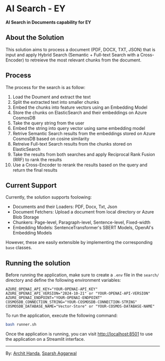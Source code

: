 # AI Search - EY
**AI Search in Documents capability for EY**

## About the Solution
This solution aims to process a document (PDF, DOCX, TXT, JSON) that is input and apply Hybrid Search (Semantic + Full-text Search with a Cross-Encoder) to retreieve the most relevant chunks from the document.

## Process
The process for the search is as follow:
1. Load the Doument and extract the text
2. Split the extracted text into smaller chunks
3. Embed the chunks into feature vectors using an Embedding Model
4. Store the chunks on ElasticSearch and their embeddings on Azure CosmosDB
5. Take the query string from the user
6. Embed the string into query vector using same embedding model
7. Retrive Semantic Search results from the embeddings stored on Azure CosmosDB based on cosine similarity
8. Retreive Full-text Search results from the chunks stored on ElasticSearch
9. Take the results from both searches and apply Reciprocal Rank Fusion (RRF) to rank the results
10. Use a Cross-Encoder to rerank the results based on the query and return the final results

## Current Support
Currently, the solution supports foolowing:
- Documents and their Loaders: PDF, Docx, Txt, Json
- Document Fetchers: Upload a document from local directory or Azure Blob Storage
- Chunkers: Page-level, Paragraph-level, Sentence-level, Fixed-width
- Embedding Models: SentenceTransformer's SBERT Models, OpenAI's Embedding Models

However, these are easily extensible by implementing the corresponding `base` classes.

## Running the solution
Before running the application, make sure to create a `.env` file in the `search/` directory and define the following environment variables:

```.env
AZURE_OPENAI_API_KEY="YOUR-OPENAI-API_KEY"
AZURE_OPENAI_API_VERSION="2024-10-21" or "YOUR-OPENAI-API-VERSION"
AZURE_OPENAI_ENDPOINT="YOUR-OPENAI-ENDPOINT"
COSMOSDB_CONNECTION_STRING="YOUR-COSMOSDB-CONNECTION-STRING"
COSMOSDB_DATABASE_NAME="Vector-Store" or "YOUR-COSMOS-DATABASE-NAME"
```

To run the application, execute the following command:

```bash
bash runner.sh
```

Once the application is running, you can visit [http://localhost:8501](http://localhost:8501) to use the application on a Streamlit interface.

---

By: [Archit Handa](https://www.github.com/Archit-Handa), [Sparsh Aggarwal](https://github.com/sparsh0303)